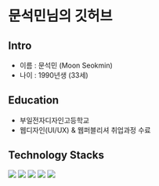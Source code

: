 # 문석민님의 깃허브

## Intro

* 이름 : 문석민 (Moon Seokmin)
* 나이 : 1990년생 (33세)

## Education

* 부일전자디자인고등학교
* 웹디자인(UI/UX) & 웹퍼블리셔 취업과정 수료

## Technology Stacks
<img src="https://img.shields.io/badge/HTML-E34F26?style=flat-square&logo=html5&logoColor=white"/></a>
<img src="https://img.shields.io/badge/CSS-1572B6?style=flat-square&logo=css3&logoColor=white"/></a>
<img src="https://img.shields.io/badge/javascript-F7DF1E?style=flat-square&logo=javascript&logoColor=white"/></a>
<img src="https://img.shields.io/badge/react-61DAFB?style=flat-square&logo=react&logoColor=white"/></a>
<img src="https://img.shields.io/badge/styled--components-DB7093?style=flat-square&logo=styled-components&logoColor=white"/></a>
